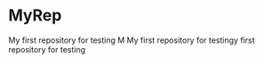 # MyRep
My first repository for testing
M
My first repository for testingy first repository for testing